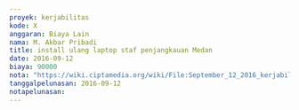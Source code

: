 ```yaml
---
proyek: kerjabilitas
kode: X
anggaran: Biaya Lain
nama: M. Akbar Pribadi
title: install ulang laptop staf penjangkauan Medan
date: 2016-09-12
biaya: 90000
nota: "https://wiki.ciptamedia.org/wiki/File:September_12_2016_kerjabilitas_X_maintenance_laptop_akbar.jpg"
tanggalpelunasan: 2016-09-12
notapelunasan:
---
```

